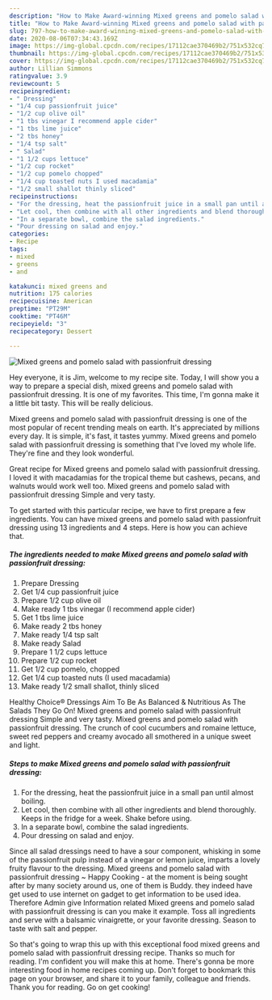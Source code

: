 ```yaml
---
description: "How to Make Award-winning Mixed greens and pomelo salad with passionfruit dressing"
title: "How to Make Award-winning Mixed greens and pomelo salad with passionfruit dressing"
slug: 797-how-to-make-award-winning-mixed-greens-and-pomelo-salad-with-passionfruit-dressing
date: 2020-08-06T07:34:43.169Z
image: https://img-global.cpcdn.com/recipes/17112cae370469b2/751x532cq70/mixed-greens-and-pomelo-salad-with-passionfruit-dressing-recipe-main-photo.jpg
thumbnail: https://img-global.cpcdn.com/recipes/17112cae370469b2/751x532cq70/mixed-greens-and-pomelo-salad-with-passionfruit-dressing-recipe-main-photo.jpg
cover: https://img-global.cpcdn.com/recipes/17112cae370469b2/751x532cq70/mixed-greens-and-pomelo-salad-with-passionfruit-dressing-recipe-main-photo.jpg
author: Lillian Simmons
ratingvalue: 3.9
reviewcount: 5
recipeingredient:
- " Dressing"
- "1/4 cup passionfruit juice"
- "1/2 cup olive oil"
- "1 tbs vinegar I recommend apple cider"
- "1 tbs lime juice"
- "2 tbs honey"
- "1/4 tsp salt"
- " Salad"
- "1 1/2 cups lettuce"
- "1/2 cup rocket"
- "1/2 cup pomelo chopped"
- "1/4 cup toasted nuts I used macadamia"
- "1/2 small shallot thinly sliced"
recipeinstructions:
- "For the dressing, heat the passionfruit juice in a small pan until almost boiling."
- "Let cool, then combine with all other ingredients and blend thoroughly. Keeps in the fridge for a week. Shake before using."
- "In a separate bowl, combine the salad ingredients."
- "Pour dressing on salad and enjoy."
categories:
- Recipe
tags:
- mixed
- greens
- and

katakunci: mixed greens and 
nutrition: 175 calories
recipecuisine: American
preptime: "PT29M"
cooktime: "PT46M"
recipeyield: "3"
recipecategory: Dessert

---
```



![Mixed greens and pomelo salad with passionfruit dressing](https://img-global.cpcdn.com/recipes/17112cae370469b2/751x532cq70/mixed-greens-and-pomelo-salad-with-passionfruit-dressing-recipe-main-photo.jpg)

Hey everyone, it is Jim, welcome to my recipe site. Today, I will show you a way to prepare a special dish, mixed greens and pomelo salad with passionfruit dressing. It is one of my favorites. This time, I'm gonna make it a little bit tasty. This will be really delicious.

Mixed greens and pomelo salad with passionfruit dressing is one of the most popular of recent trending meals on earth. It's appreciated by millions every day. It is simple, it's fast, it tastes yummy. Mixed greens and pomelo salad with passionfruit dressing is something that I've loved my whole life. They're fine and they look wonderful.

Great recipe for Mixed greens and pomelo salad with passionfruit dressing. I loved it with macadamias for the tropical theme but cashews, pecans, and walnuts would work well too. Mixed greens and pomelo salad with passionfruit dressing Simple and very tasty.


To get started with this particular recipe, we have to first prepare a few ingredients. You can have mixed greens and pomelo salad with passionfruit dressing using 13 ingredients and 4 steps. Here is how you can achieve that.

<!--inarticleads1-->

##### The ingredients needed to make Mixed greens and pomelo salad with passionfruit dressing:

1. Prepare  Dressing
1. Get 1/4 cup passionfruit juice
1. Prepare 1/2 cup olive oil
1. Make ready 1 tbs vinegar (I recommend apple cider)
1. Get 1 tbs lime juice
1. Make ready 2 tbs honey
1. Make ready 1/4 tsp salt
1. Make ready  Salad
1. Prepare 1 1/2 cups lettuce
1. Prepare 1/2 cup rocket
1. Get 1/2 cup pomelo, chopped
1. Get 1/4 cup toasted nuts (I used macadamia)
1. Make ready 1/2 small shallot, thinly sliced


Healthy Choice® Dressings Aim To Be As Balanced &amp; Nutritious As The Salads They Go On! Mixed greens and pomelo salad with passionfruit dressing Simple and very tasty. Mixed greens and pomelo salad with passionfruit dressing. The crunch of cool cucumbers and romaine lettuce, sweet red peppers and creamy avocado all smothered in a unique sweet and light. 

<!--inarticleads2-->

##### Steps to make Mixed greens and pomelo salad with passionfruit dressing:

1. For the dressing, heat the passionfruit juice in a small pan until almost boiling.
1. Let cool, then combine with all other ingredients and blend thoroughly. Keeps in the fridge for a week. Shake before using.
1. In a separate bowl, combine the salad ingredients.
1. Pour dressing on salad and enjoy.


Since all salad dressings need to have a sour component, whisking in some of the passionfruit pulp instead of a vinegar or lemon juice, imparts a lovely fruity flavour to the dressing. Mixed greens and pomelo salad with passionfruit dressing ~ Happy Cooking - at the moment is being sought after by many society around us, one of them is Buddy. they indeed have get used to use internet on gadget to get information to be used idea. Therefore Admin give Information related Mixed greens and pomelo salad with passionfruit dressing is can you make it example. Toss all ingredients and serve with a balsamic vinaigrette, or your favorite dressing. Season to taste with salt and pepper. 

So that's going to wrap this up with this exceptional food mixed greens and pomelo salad with passionfruit dressing recipe. Thanks so much for reading. I'm confident you will make this at home. There's gonna be more interesting food in home recipes coming up. Don't forget to bookmark this page on your browser, and share it to your family, colleague and friends. Thank you for reading. Go on get cooking!
